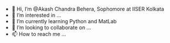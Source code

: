 - 👋 Hi, I’m @Akash Chandra Behera, Sophomore at IISER Kolkata
- 👀 I’m interested in ...
- 🌱 I’m currently learning Python and MatLab
- 💞️ I’m looking to collaborate on ...
- 📫 How to reach me ...

<!---
AkashCB2/AkashCB2 is a ✨ special ✨ repository because its `README.md` (this file) appears on your GitHub profile.
You can click the Preview link to take a look at your changes.
--->
